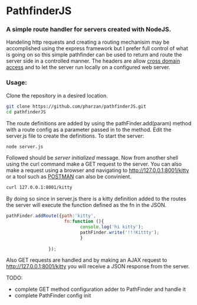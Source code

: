 # PathfinderJS
### A simple route handler for servers created with NodeJS.
Handeling http requests and creating a routing mechanisim may be accomplished using the express framework but I prefer full control of what is going on so this simple pathfinder can be used to return and route the server side in a controlled manner.
The headers are allow [cross domain access](https://developer.mozilla.org/en-US/docs/Web/HTTP/Access_control_CORS) and to let the server run locally on a configured web server.

### Usage:
Clone the repository in a desired location.
```sh
git clone https://github.com/pharzan/pathfinderJS.git
cd pathfinderJS
```
The route definitions are added by using the pathFinder.add(param) method with a route config as a parameter passed in to the method. Edit the server.js file to create the definitions. To start the server:
```sh 
node server.js
```
Followed should be _server initialized_ message. Now from another shell using the curl command make a GET request to the server. You can also make a request using a browser and navigating to http://127.0.0.1:8001/kitty or a tool such as [POSTMAN](https://www.getpostman.com/) can also be convinient.
```sh
curl 127.0.0.1:8001/kitty
```
By doing so since in server.js there is a kitty definition added to the routes the server will execute the function defined as the fn in the JSON.
```js
pathFinder.addRoute({path:'kitty',
            		  fn:function (){
		                    console.log('hi kitty');
		                    pathFinder.write('!!!Kittty');
		                    }
				 
				});
```
Also GET requests are handled and by making an AJAX request to http://127.0.0.1:8001/kitty you will receive a JSON response from the server.

TODO:
* complete GET method configuration adder to PathFinder and handle it
* complete PathFinder config init
